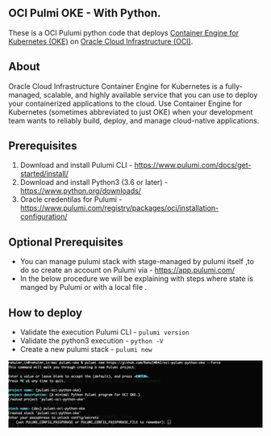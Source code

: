 OCI Pulmi OKE - With Python.
------

These is a OCI Pulumi python code  that deploys [Container Engine for Kubernetes (OKE)](https://docs.oracle.com/en-us/iaas/Content/ContEng/home.htm) on [Oracle Cloud Infrastructure (OCI)](https://cloud.oracle.com/en_US/cloud-infrastructure).

## About
Oracle Cloud Infrastructure Container Engine for Kubernetes is a fully-managed, scalable, and highly available service that you can use to deploy your containerized applications to the cloud. Use Container Engine for Kubernetes (sometimes abbreviated to just OKE) when your development team wants to reliably build, deploy, and manage cloud-native applications.

## Prerequisites 
1. Download and install Pulumi CLI - https://www.pulumi.com/docs/get-started/install/
2. Download and install Python3 (3.6 or later) - https://www.python.org/downloads/ 
3. Oracle credentilas for Pulumi - https://www.pulumi.com/registry/packages/oci/installation-configuration/ 

## Optional Prerequisites 

- You can manage pulumi stack with stage-managed by pulumi itself ,to do so create an account on Pulumi via - https://app.pulumi.com/ 
- In the below procedure we will be explaining with steps where state is manged by Pulumi or with a local file .

## How to deploy

- Validate the execution Pulumi CLI - `pulumi version`
- Validate the python3 execution - `python -V`
- Create a new pulumi stack - `pulumi new`

![](images/pulumi_new_with_url.png)




